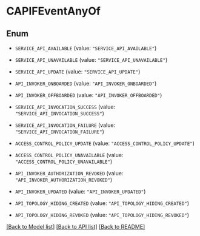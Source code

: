 # CAPIFEventAnyOf

## Enum


* `SERVICE_API_AVAILABLE` (value: `"SERVICE_API_AVAILABLE"`)

* `SERVICE_API_UNAVAILABLE` (value: `"SERVICE_API_UNAVAILABLE"`)

* `SERVICE_API_UPDATE` (value: `"SERVICE_API_UPDATE"`)

* `API_INVOKER_ONBOARDED` (value: `"API_INVOKER_ONBOARDED"`)

* `API_INVOKER_OFFBOARDED` (value: `"API_INVOKER_OFFBOARDED"`)

* `SERVICE_API_INVOCATION_SUCCESS` (value: `"SERVICE_API_INVOCATION_SUCCESS"`)

* `SERVICE_API_INVOCATION_FAILURE` (value: `"SERVICE_API_INVOCATION_FAILURE"`)

* `ACCESS_CONTROL_POLICY_UPDATE` (value: `"ACCESS_CONTROL_POLICY_UPDATE"`)

* `ACCESS_CONTROL_POLICY_UNAVAILABLE` (value: `"ACCESS_CONTROL_POLICY_UNAVAILABLE"`)

* `API_INVOKER_AUTHORIZATION_REVOKED` (value: `"API_INVOKER_AUTHORIZATION_REVOKED"`)

* `API_INVOKER_UPDATED` (value: `"API_INVOKER_UPDATED"`)

* `API_TOPOLOGY_HIDING_CREATED` (value: `"API_TOPOLOGY_HIDING_CREATED"`)

* `API_TOPOLOGY_HIDING_REVOKED` (value: `"API_TOPOLOGY_HIDING_REVOKED"`)


[[Back to Model list]](../README.md#documentation-for-models) [[Back to API list]](../README.md#documentation-for-api-endpoints) [[Back to README]](../README.md)


